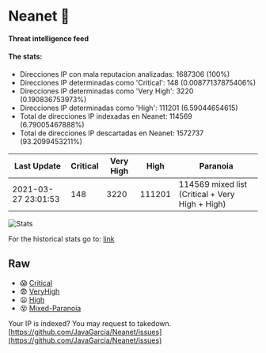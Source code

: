 # Neanet :hocho:
#### Threat intelligence feed
#### The stats:

- Direcciones IP con mala reputacion analizadas: 1687306 (100%)
- Direcciones IP determinadas como 'Critical':  148 (0.00877137875406%)
- Direcciones IP determinadas como 'Very High':  3220 (0.190836753973%)
- Direcciones IP determinadas como 'High':  111201 (6.59044654615)
- Total de direcciones IP indexadas en Neanet:  114569 (6.79005467888%)
- Total de direcciones IP descartadas en Neanet:  1572737 (93.2099453211%)

| Last Update | Critical | Very High | High | Paranoia |
| --- | --- | --- | --- | --- |
| 2021-03-27 23:01:53 | 148 | 3220 | 111201 | 114569 mixed list (Critical + Very High + High)|

![Stats](https://docs.google.com/spreadsheets/d/e/2PACX-1vSnaNMIXVabIpDJjufMlzH7poXnshF3mgd8Is1g9ytUEzVsP5my4Trn8f-xkoLLQ38xpL3HtmUexLo6/pubchart?oid=501124687&format=image)

For the historical stats go to: [link](/stats.csv)
## Raw
- :scream: [Critical](https://raw.githubusercontent.com/JavaGarcia/Neanet/master/blacklists/neanet_critical.txt)
- :fearful: [VeryHigh](https://raw.githubusercontent.com/JavaGarcia/Neanet/master/blacklists/neanet_veryHigh.txtt)
- :frowning: [High](https://raw.githubusercontent.com/JavaGarcia/Neanet/master/blacklists/neanet_high.txt)
- :dizzy_face: [Mixed-Paranoia](https://raw.githubusercontent.com/JavaGarcia/Neanet/master/blacklists/neanet_all.txt)


Your IP is indexed? You may request to takedown. [https://github.com/JavaGarcia/Neanet/issues](https://github.com/JavaGarcia/Neanet/issues)


















































































































































































































































































































































































































































































































































































































































































































































































































































































































































































































































































































































































































































































































































































































































































































































































































































































































































































































































































































































































































































































































































































































































































































































































































































































































































































































































































































































































































































































































































































































































































































































































































































































































































































































































































































































































































































































































































































































































































































































































































































































































































































































































































































































































































































































































































































































































































































































































































































































































































































































































































































































































































































































































































































